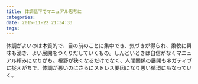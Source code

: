 ```yaml
---
title: 体調低下でマニュアル思考に
categories:
date: 2015-11-22 21:34:33
tags:
---
```


体調がよいのは本質的で、目の前のことに集中でき、気づきが得られ、柔軟に興味も湧き、よい展開をつくりだしていくもの。しんどいときは自信がなくマニュアル頼みになりがち。視野が狭くなるだけでなく、人間関係の展開もネガティブに捉えがちで、体調が悪いのにさらにストレス要因になり悪い循環にもなっていく。